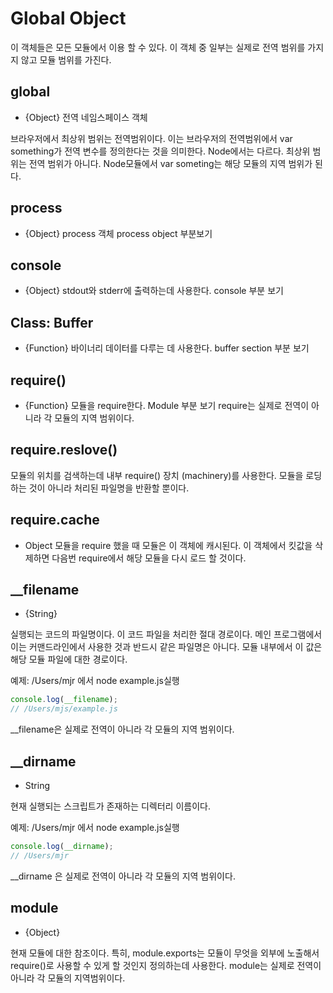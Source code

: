 # Global Object

이 객체들은 모든 모듈에서 이용 할 수 있다. 이 객체 중 일부는 실제로 전역 범위를 가지지 않고 모듈 범위를 가진다.

## global

- {Object} 전역 네임스페이스 객체

브라우저에서 최상위 범위는 전역범위이다. 이는 브라우저의 전역범위에서 var something가 전역 변수를 정의한다는 것을 의미한다. Node에서는 다르다. 최상위 범위는 전역 범위가 아니다. Node모듈에서 var someting는 해당 모듈의 지역 범위가 된다.

## process

- {Object}
  process 객체 process object 부분보기

## console

- {Object}
  stdout와 stderr에 출력하는데 사용한다. console 부분 보기

## Class: Buffer

- {Function}
  바이너리 데이터를 다루는 데 사용한다. buffer section 부분 보기

## require()

- {Function}
  모듈을 require한다. Module 부분 보기
  require는 실제로 전역이 아니라 각 모듈의 지역 범위이다.

## require.reslove()

모듈의 위치를 검색하는데 내부 require() 장치 (machinery)를 사용한다. 모듈을 로딩하는 것이 아니라 처리된 파일명을 반환할 뿐이다.

## require.cache

- Object
  모듈을 require 했을 때 모듈은 이 객체에 캐시된다. 이 객체에서 킷값을 삭제하면 다음번 require에서 해당 모듈을 다시 로드 할 것이다.

## \_\_filename

- {String}

실행되는 코드의 파일명이다. 이 코드 파일을 처리한 절대 경로이다. 메인 프로그램에서 이는 커맨드라인에서 사용한 것과 반드시 같은 파일명은 아니다. 모듈 내부에서 이 값은 해당 모듈 파일에 대한 경로이다.

예제: /Users/mjr 에서 node example.js실행

```javascript
console.log(__filename);
// /Users/mjs/example.js
```

\_\_filename은 실제로 전역이 아니라 각 모듈의 지역 범위이다.

## \_\_dirname

- String

현재 실행되는 스크립트가 존재하는 디렉터리 이름이다.

예제: /Users/mjr 에서 node example.js실행

```javascript
console.log(__dirname);
// /Users/mjr
```

\_\_dirname 은 실제로 전역이 아니라 각 모듈의 지역 범위이다.

## module

- {Object}

현재 모듈에 대한 참조이다. 특히, module.exports는 모듈이 무엇을 외부에 노출해서 require()로 사용할 수 있게 할 것인지 정의하는데 사용한다.
module는 실제로 전역이 아니라 각 모듈의 지역범위이다.
